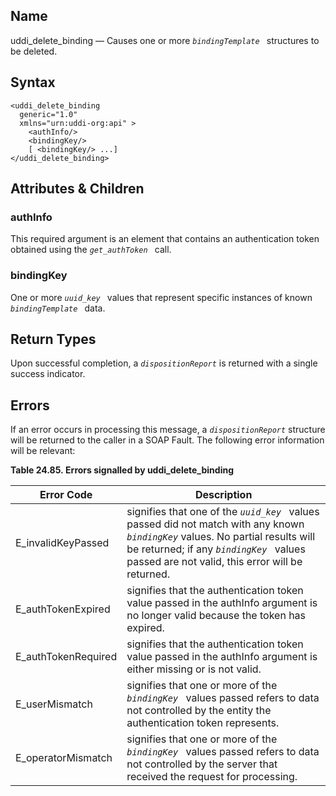 <div>

<div>

</div>

<div>

## Name

uddi_delete_binding — Causes one or more *`bindingTemplate `* structures
to be deleted.

</div>

<div>

## Syntax

``` screen
<uddi_delete_binding
  generic="1.0"
  xmlns="urn:uddi-org:api" >
    <authInfo/>
    <bindingKey/>
    [ <bindingKey/> ...]
</uddi_delete_binding>
```

</div>

<div>

## Attributes & Children

<div>

### authInfo

This required argument is an element that contains an authentication
token obtained using the *`get_authToken `* call.

</div>

<div>

### bindingKey

One or more *`uuid_key `* values that represent specific instances of
known *`bindingTemplate `* data.

</div>

</div>

<div>

## Return Types

Upon successful completion, a *`dispositionReport`* is returned with a
single success indicator.

</div>

<div>

## Errors

If an error occurs in processing this message, a *`dispositionReport`*
structure will be returned to the caller in a SOAP Fault. The following
error information will be relevant:

<div>

**Table 24.85. Errors signalled by uddi_delete_binding**

<div>

| Error Code                                          | Description                                                                                                                                                                                                                     |
|-----------------------------------------------------|---------------------------------------------------------------------------------------------------------------------------------------------------------------------------------------------------------------------------------|
| <span class="errorcode">E_invalidKeyPassed </span>  | signifies that one of the *`uuid_key `* values passed did not match with any known *`bindingKey`* values. No partial results will be returned; if any *`bindingKey `* values passed are not valid, this error will be returned. |
| <span class="errorcode">E_authTokenExpired </span>  | signifies that the authentication token value passed in the authInfo argument is no longer valid because the token has expired.                                                                                                 |
| <span class="errorcode">E_authTokenRequired </span> | signifies that the authentication token value passed in the authInfo argument is either missing or is not valid.                                                                                                                |
| <span class="errorcode">E_userMismatch </span>      | signifies that one or more of the *`bindingKey `* values passed refers to data not controlled by the entity the authentication token represents.                                                                                |
| <span class="errorcode">E_operatorMismatch </span>  | signifies that one or more of the *`bindingKey `* values passed refers to data not controlled by the server that received the request for processing.                                                                           |

</div>

</div>

  

</div>

</div>
